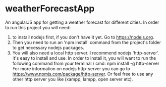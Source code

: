 # weatherForecastApp
An angularJS app for getting a weather forecast for different cities.
In order to run this project you will need:
1) to install nodejs first, if you don't have it yet. Go to https://nodejs.org.
2) Then you need to run an 'npm install' command from the project's folder to get necessary nodejs packages.
3) You will also need a local http server. I recommend nodejs 'http-server'. It's easy to install and use. In order to install it, you will want to run the following command from your terminal / cmd:
npm install -g http-server
For more information on nodejs http-server you can go to https://www.npmjs.com/package/http-server. Or feel free to use any other http server you like (xampp, lampp, open server etc).


